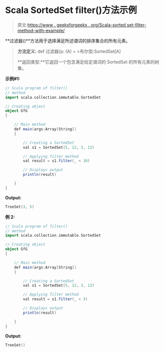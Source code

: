 # Scala SortedSet filter()方法示例

> 原文:[https://www . geeksforgeeks . org/Scala-sorted set-filter-method-with-example/](https://www.geeksforgeeks.org/scala-sortedset-filter-method-with-example/)

**过滤器()**方法用于选择满足所述谓词的排序集合的所有元素。

> **方法定义:** def 过滤器(p: (A) = >布尔型:SortedSet[A]
> 
> **返回类型:**它返回一个包含满足给定谓词的 SortedSet 的所有元素的树集。

**示例#1:**

```scala
// Scala program of filter() 
// method 
import scala.collection.immutable.SortedSet 

// Creating object 
object GfG 
{ 

    // Main method 
    def main(args:Array[String]) 
    { 

        // Creating a SortedSet 
        val s1 = SortedSet(5, 12, 3, 13) 

        // Applying filter method 
        val result = s1.filter(_ < 10) 

        // Displays output 
        println(result) 

    } 
} 
```

**Output:**

```scala
TreeSet(3, 5)

```

**例 2:**

```scala
// Scala program of filter() 
// method 
import scala.collection.immutable.SortedSet 

// Creating object 
object GfG 
{ 

    // Main method 
    def main(args:Array[String]) 
    { 

        // Creating a SortedSet 
        val s1 = SortedSet(5, 12, 3, 13) 

        // Applying filter method 
        val result = s1.filter(_ < 3) 

        // Displays output 
        println(result) 

    } 
} 
```

**Output:**

```scala
TreeSet()

```